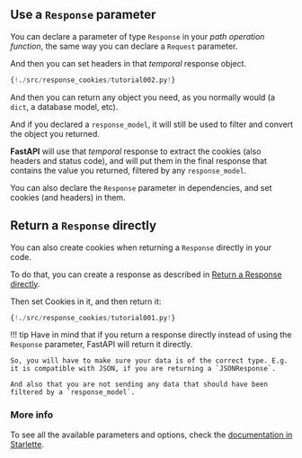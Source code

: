 ## Use a `Response` parameter

You can declare a parameter of type `Response` in your *path operation function*, the same way you can declare a `Request` parameter.

And then you can set headers in that *temporal* response object.

```Python hl_lines="2 8 9"
{!./src/response_cookies/tutorial002.py!}
```

And then you can return any object you need, as you normally would (a `dict`, a database model, etc).

And if you declared a `response_model`, it will still be used to filter and convert the object you returned.

**FastAPI** will use that *temporal* response to extract the cookies (also headers and status code), and will put them in the final response that contains the value you returned, filtered by any `response_model`.

You can also declare the `Response` parameter in dependencies, and set cookies (and headers) in them.

## Return a `Response` directly

You can also create cookies when returning a `Response` directly in your code.

To do that, you can create a response as described in <a href="https://fastapi.tiangolo.com/tutorial/response-directly/" target="_blank">Return a Response directly</a>.

Then set Cookies in it, and then return it:

```Python hl_lines="10 11 12"
{!./src/response_cookies/tutorial001.py!}
```

!!! tip
    Have in mind that if you return a response directly instead of using the `Response` parameter, FastAPI will return it directly. 

    So, you will have to make sure your data is of the correct type. E.g. it is compatible with JSON, if you are returning a `JSONResponse`.

    And also that you are not sending any data that should have been filtered by a `response_model`.

### More info

To see all the available parameters and options, check the <a href="https://www.starlette.io/responses/#set-cookie" target="_blank">documentation in Starlette</a>.
